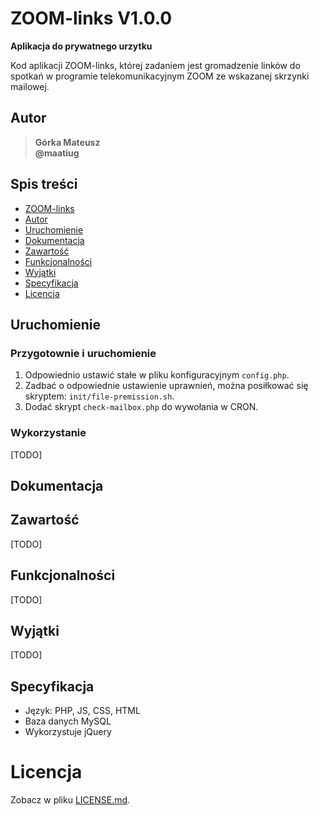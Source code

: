 # ZOOM-links V1.0.0

**Aplikacja do prywatnego urzytku**

Kod aplikacji ZOOM-links, której zadaniem jest gromadzenie linków do spotkań w programie telekomunikacyjnym ZOOM ze wskazanej skrzynki mailowej.

<!-- [English README version](README.eng.md) -->

## Autor
>   **Górka Mateusz**\
>   **@maatiug**

## Spis treści
- [ZOOM-links](#ZOOM-links)
- [Autor](#Autor)
- [Uruchomienie](#Uruchomienie)
- [Dokumentacja](#Dokumentacja)
- [Zawartość](#Zawartość)
- [Funkcjonalności](#Funkcjonalności)
- [Wyjątki](#Wyjątki)
- [Specyfikacja](#Specyfikacja)
- [Licencja](#Licencja)

## Uruchomienie
### Przygotownie i uruchomienie
1. Odpowiednio ustawić stałe w pliku konfiguracyjnym `config.php`.
2. Zadbać o odpowiednie ustawienie uprawnień, można posiłkować się skryptem: `init/file-premission.sh`.
3. Dodać skrypt `check-mailbox.php` do wywołania w CRON.

### Wykorzystanie
[TODO]

## Dokumentacja

## Zawartość
[TODO]

## Funkcjonalności
[TODO]

## Wyjątki
[TODO]

## Specyfikacja
- Język: PHP, JS, CSS, HTML
- Baza danych MySQL
- Wykorzystuje jQuery

# Licencja
Zobacz w pliku [LICENSE.md](LICENSE.md).